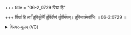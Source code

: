 +++
title = "06-2_0729 विद्मा हि"

+++
वि꣣द्मा꣡ हि त्वा꣢꣯ तुविकू꣣र्मिं꣢ तु꣣वि꣡दे꣢ष्णं तु꣣वी꣡म꣢घम्। तु꣣विमात्र꣡मवो꣢꣯भिः ॥ 06-2:0729 ॥

<details><summary>विस्वर-मूलम् (VC)</summary>

विद्मा हि त्वा तुविकूर्मिं तुविदेष्णं तुवीमघम् । तुविमात्रमवोभिः ॥७२९॥
</details>
